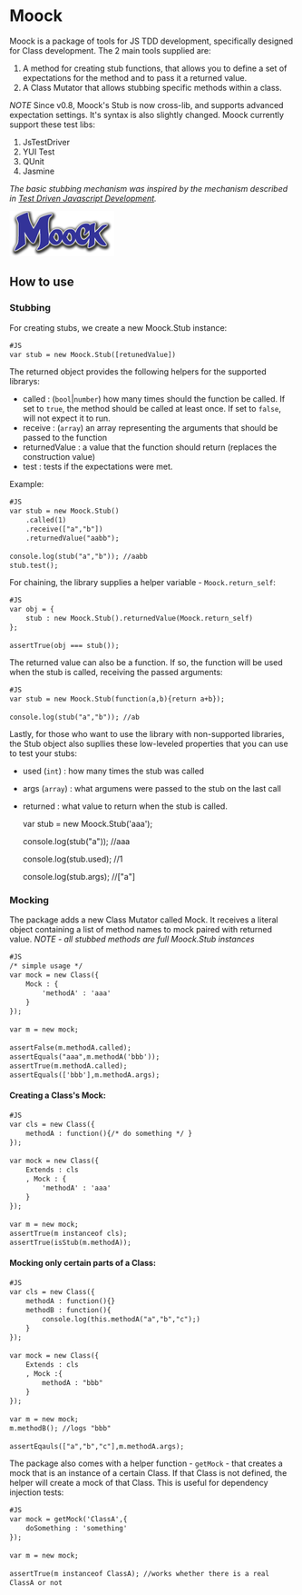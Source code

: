 Moock
===================
Moock is a package of tools for JS TDD development, specifically designed for Class development.
The 2 main tools supplied are:

1. A method for creating stub functions, that allows you to define a set of expectations for the method and to pass it a returned value. 
2. A Class Mutator that allows stubbing specific methods within a class.


*NOTE*
Since v0.8, Moock's Stub is now cross-lib, and supports advanced expectation settings. It's syntax is also slightly changed.
Moock currently support these test libs:

1. JsTestDriver
2. YUI Test
3. QUnit
4. Jasmine

*The basic stubbing mechanism was inspired by the mechanism described in [Test Driven Javascript Development](http://tddjs.com/).*

![Screenshot](https://github.com/arieh/Moock/raw/master/moock.png)

How to use
----------

### Stubbing

For creating stubs, we create a new Moock.Stub instance:

    #JS
    var stub = new Moock.Stub([retunedValue])

The returned object provides the following helpers for the supported librarys:

* called : (`bool`|`number`) how many times should the function be called. If set to `true`, the method should be called at least once. If set to `false`, will not expect it to run.
* receive : (`array`) an array representing the arguments that should be passed to the function
* returnedValue : a value that the function should return (replaces the construction value)
* test : tests if the expectations were met.

Example:
    
    #JS
    var stub = new Moock.Stub()
        .called(1)
        .receive(["a","b"])
        .returnedValue("aabb");
            
    console.log(stub("a","b")); //aabb
    stub.test();
    
For chaining, the library supplies a helper variable - `Moock.return_self`:

    #JS
    var obj = {
        stub : new Moock.Stub().returnedValue(Moock.return_self)
    };
     
    assertTrue(obj === stub());
         
The returned value can also be a function. If so, the function will be used when the stub is called, receiving the passed arguments:

    #JS
    var stub = new Moock.Stub(function(a,b){return a+b});
    
    console.log(stub("a","b")); //ab

Lastly, for those who want to use the library with non-supported libraries, the Stub object also supllies these low-leveled properties that you can use to test your stubs:

* used (`int`) : how many times the stub was called
* args (`array`) : what argumens were passed to the stub on the last call
* returned : what value to return when the stub is called.


    var stub = new Moock.Stub('aaa');
    
    console.log(stub("a")); //aaa
    
    console.log(stub.used); //1
     
    console.log(stub.args); //["a"]

### Mocking

The package adds a new Class Mutator called Mock. It receives a literal object containing a list of method names 
to mock paired with returned value.
*NOTE - all stubbed methods are full Moock.Stub instances*

    #JS
    /* simple usage */
    var mock = new Class({
        Mock : {
            'methodA' : 'aaa'
        }
    });
    
    var m = new mock;
    
    assertFalse(m.methodA.called);
    assertEquals("aaa",m.methodA('bbb'));
    assertTrue(m.methodA.called);
    assertEquals(['bbb'],m.methodA.args);
    

#### Creating a Class's Mock:

    #JS
    var cls = new Class({
        methodA : function(){/* do something */ }
    });
    
    var mock = new Class({
        Extends : cls
        , Mock : {
            'methodA' : 'aaa'
        } 
    });
    
    var m = new mock;
    assertTrue(m instanceof cls);
    assertTrue(isStub(m.methodA));
    
#### Mocking only certain parts of a Class:

    #JS
    var cls = new Class({
        methodA : function(){}
        methodB : function(){
            console.log(this.methodA("a","b","c");)
        }
    });
    
    var mock = new Class({
        Extends : cls
        , Mock :{
            methodA : "bbb"
        }
    });
    
    var m = new mock;
    m.methodB(); //logs "bbb"
    
    assertEqauls(["a","b","c"],m.methodA.args);
    
    
The package also comes with a helper function - `getMock` - that creates a mock that is an instance of a certain Class. 
If that Class is not defined, the helper will create a mock of that Class. This is useful for dependency injection tests:

    #JS
    var mock = getMock('ClassA',{
        doSomething : 'something'
    });
    
    var m = new mock;
    
    assertTrue(m instanceof ClassA); //works whether there is a real ClassA or not
